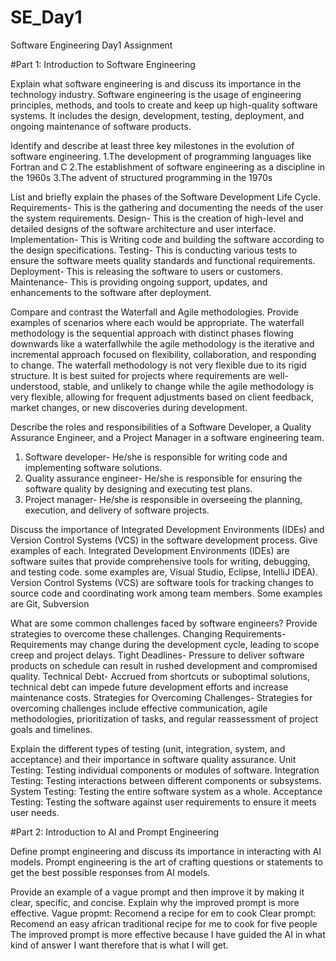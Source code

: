 # SE_Day1
Software Engineering Day1 Assignment

#Part 1: Introduction to Software Engineering

Explain what software engineering is and discuss its importance in the technology industry.
  Software engineering is the usage of engineering principles, methods, and tools to create and keep up high-quality software       systems. It includes the design, development, testing, deployment, and ongoing maintenance of software products.

Identify and describe at least three key milestones in the evolution of software engineering.
  1.The development of programming languages like Fortran and C
  2.The establishment of software engineering as a discipline in the 1960s
  3.The advent of structured programming in the 1970s 

List and briefly explain the phases of the Software Development Life Cycle.
  Requirements- This is the gathering and documenting the needs of the user the system requirements.
  Design- This is the creation of high-level and detailed designs of the software architecture and user interface.
  Implementation- This is Writing code and building the software according to the design specifications.
  Testing- This is conducting various tests to ensure the software meets quality standards and functional requirements.
  Deployment- This is releasing the software to users or customers.
  Maintenance- This is providing ongoing support, updates, and enhancements to the software after deployment.

Compare and contrast the Waterfall and Agile methodologies. Provide examples of scenarios where each would be appropriate.
  The waterfall methodology is  the sequential approach with distinct phases flowing downwards like a waterfallwhile the agile      methodology is the iterative and incremental approach focused on flexibility, collaboration, and responding to change.
  The waterfall methodology is not very flexible due to its rigid structure. It is best suited for projects where requirements      are well-understood, stable, and unlikely to change while the agile methodology is very flexible, allowing for frequent           adjustments based on client feedback, market changes, or new discoveries during development.
  
Describe the roles and responsibilities of a Software Developer, a Quality Assurance Engineer, and a Project Manager in a software engineering team.
  1. Software developer- He/she is responsible for writing code and implementing software solutions.
  2. Quality assurance engineer- He/she is responsible for ensuring the software quality by designing and executing test plans.
  3. Project manager- He/she is responsible in overseeing the planning, execution, and delivery of software projects.

Discuss the importance of Integrated Development Environments (IDEs) and Version Control Systems (VCS) in the software development process. Give examples of each.
  Integrated Development Environments (IDEs) are software suites that provide comprehensive tools for writing, debugging, and       testing code. some examples are, Visual Studio, Eclipse, IntelliJ IDEA).
  Version Control Systems (VCS) are software tools for tracking changes to source code and coordinating work among team members.    Some examples are Git, Subversion

What are some common challenges faced by software engineers? Provide strategies to overcome these challenges.
  Changing Requirements- Requirements may change during the development cycle, leading to scope creep and project delays.
  Tight Deadlines- Pressure to deliver software products on schedule can result in rushed development and compromised quality.
  Technical Debt- Accrued from shortcuts or suboptimal solutions, technical debt can impede future development efforts and          increase maintenance costs.
  Strategies for Overcoming Challenges- Strategies for overcoming challenges include effective communication, agile                 methodologies, prioritization of tasks, and regular reassessment of project goals and timelines.

Explain the different types of testing (unit, integration, system, and acceptance) and their importance in software quality assurance.
  Unit Testing: Testing individual components or modules of software.
  Integration Testing: Testing interactions between different components or subsystems.
  System Testing: Testing the entire software system as a whole.
  Acceptance Testing: Testing the software against user requirements to ensure it meets user needs.


#Part 2: Introduction to AI and Prompt Engineering


Define prompt engineering and discuss its importance in interacting with AI models.
  Prompt engineering is the art of crafting questions or statements to get the best possible responses from AI models. 

Provide an example of a vague prompt and then improve it by making it clear, specific, and concise. Explain why the improved prompt is more effective.
  Vague propmt: Recomend a recipe for em to cook
  Clear prompt: Recomend an easy african traditional recipe for me to cook for five people
  The improved prompt is more effective because I have guided the AI in what kind of answer I want therefore that is what I will get.
